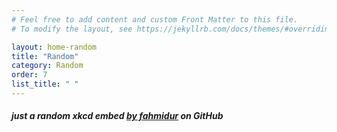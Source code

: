 ```yaml
---
# Feel free to add content and custom Front Matter to this file.
# To modify the layout, see https://jekyllrb.com/docs/themes/#overriding-theme-defaults

layout: home-random
title: "Random"
category: Random
order: 7
list_title: " "
---
```

<h5>just a random xkcd embed <a href="https://github.com/fahmidur/xkcd-embedder"> by fahmidur</a> on GitHub</h5>
<link rel='stylesheet' href='http://xkcd-embedder.fahmidur.us/css/xkcd-embedder.css'/>
<div class='xkcd-embed shadow' data-id='random' style="height=200px;"></div>
<script src='http://xkcd-embedder.fahmidur.us/js/xkcd-embedder.js'></script>
